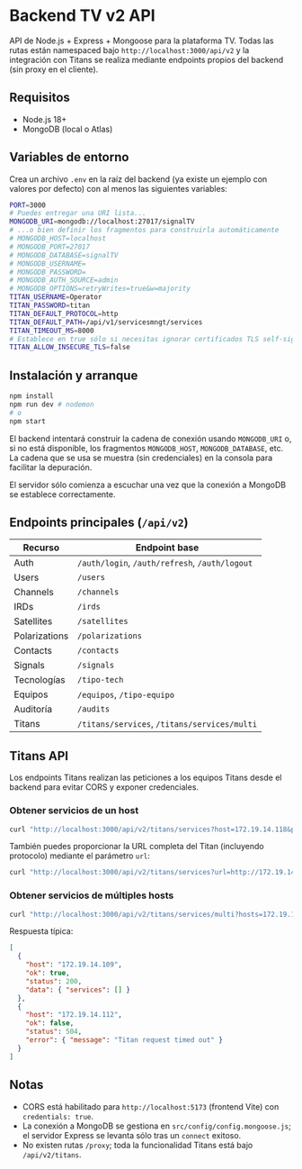 # Backend TV v2 API

API de Node.js + Express + Mongoose para la plataforma TV. Todas las rutas están namespaced bajo `http://localhost:3000/api/v2` y la integración con Titans se realiza mediante endpoints propios del backend (sin proxy en el cliente).

## Requisitos

- Node.js 18+
- MongoDB (local o Atlas)

## Variables de entorno

Crea un archivo `.env` en la raíz del backend (ya existe un ejemplo con valores por defecto) con al menos las siguientes variables:

```bash
PORT=3000
# Puedes entregar una URI lista...
MONGODB_URI=mongodb://localhost:27017/signalTV
# ...o bien definir los fragmentos para construirla automáticamente
# MONGODB_HOST=localhost
# MONGODB_PORT=27017
# MONGODB_DATABASE=signalTV
# MONGODB_USERNAME=
# MONGODB_PASSWORD=
# MONGODB_AUTH_SOURCE=admin
# MONGODB_OPTIONS=retryWrites=true&w=majority
TITAN_USERNAME=Operator
TITAN_PASSWORD=titan
TITAN_DEFAULT_PROTOCOL=http
TITAN_DEFAULT_PATH=/api/v1/servicesmngt/services
TITAN_TIMEOUT_MS=8000
# Establece en true sólo si necesitas ignorar certificados TLS self-signed
TITAN_ALLOW_INSECURE_TLS=false
```

## Instalación y arranque

```bash
npm install
npm run dev # nodemon
# o
npm start
```

El backend intentará construir la cadena de conexión usando `MONGODB_URI` o, si no está disponible,
los fragmentos `MONGODB_HOST`, `MONGODB_DATABASE`, etc. La cadena que se usa se muestra (sin credenciales)
en la consola para facilitar la depuración.

El servidor sólo comienza a escuchar una vez que la conexión a MongoDB se establece correctamente.

## Endpoints principales (`/api/v2`)

| Recurso        | Endpoint base              |
|----------------|----------------------------|
| Auth           | `/auth/login`, `/auth/refresh`, `/auth/logout` |
| Users          | `/users`                    |
| Channels       | `/channels`                 |
| IRDs           | `/irds`                     |
| Satellites     | `/satellites`               |
| Polarizations  | `/polarizations`            |
| Contacts       | `/contacts`                 |
| Signals        | `/signals`                  |
| Tecnologías    | `/tipo-tech`                |
| Equipos        | `/equipos`, `/tipo-equipo`  |
| Auditoría      | `/audits`                   |
| Titans         | `/titans/services`, `/titans/services/multi` |

## Titans API

Los endpoints Titans realizan las peticiones a los equipos Titans desde el backend para evitar CORS y exponer credenciales.

### Obtener servicios de un host

```bash
curl "http://localhost:3000/api/v2/titans/services?host=172.19.14.118&path=/api/v1/servicesmngt/services"
```

También puedes proporcionar la URL completa del Titan (incluyendo protocolo) mediante el parámetro `url`:

```bash
curl "http://localhost:3000/api/v2/titans/services?url=http://172.19.14.118/api/v1/servicesmngt/services"
```

### Obtener servicios de múltiples hosts

```bash
curl "http://localhost:3000/api/v2/titans/services/multi?hosts=172.19.14.109,172.19.14.112&path=/api/v1/servicesmngt/services"
```

Respuesta típica:

```json
[
  {
    "host": "172.19.14.109",
    "ok": true,
    "status": 200,
    "data": { "services": [] }
  },
  {
    "host": "172.19.14.112",
    "ok": false,
    "status": 504,
    "error": { "message": "Titan request timed out" }
  }
]
```

## Notas

- CORS está habilitado para `http://localhost:5173` (frontend Vite) con `credentials: true`.
- La conexión a MongoDB se gestiona en `src/config/config.mongoose.js`; el servidor Express se levanta sólo tras un `connect` exitoso.
- No existen rutas `/proxy`; toda la funcionalidad Titans está bajo `/api/v2/titans`.
